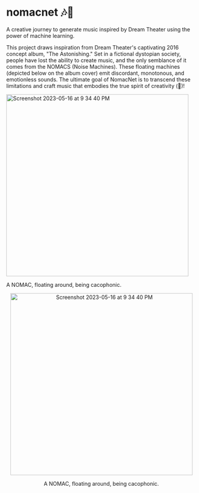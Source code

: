 # nomacnet 🎶🤖

A creative journey to generate music inspired by Dream Theater using the power of machine learning.

This project draws inspiration from Dream Theater's captivating 2016 concept album, "The Astonishing." Set in a fictional dystopian society, people have lost the ability to create music, and the only semblance of it comes from the NOMACS (Noise Machines). These floating machines (depicted below on the album cover) emit discordant, monotonous, and emotionless sounds. The ultimate goal of NomacNet is to transcend these limitations and craft music that embodies the true spirit of creativity (🤞)!


<img width="483" alt="Screenshot 2023-05-16 at 9 34 40 PM" src="https://github.com/harbm/nomacnet/assets/10700203/d72d09a6-e70a-4bf0-b9a5-867e316a3226">

A NOMAC, floating around, being cacophonic.


<div align="center">
  <img width="483" alt="Screenshot 2023-05-16 at 9 34 40 PM" src="https://github.com/harbm/nomacnet/assets/10700203/d72d09a6-e70a-4bf0-b9a5-867e316a3226">
  <p align="center">A NOMAC, floating around, being cacophonic.</p>
</div>
